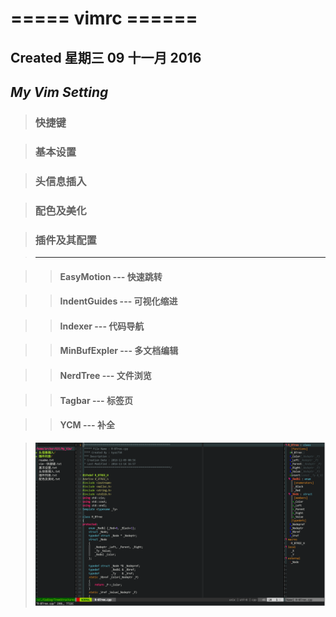 # ===== vimrc ======

## Created 星期三 09 十一月 2016

## _My Vim Setting_

> ### 快捷键

> ### 基本设置

> ### 头信息插入

> ### 配色及美化

> ### 插件及其配置

> --------------------------------------------------------------------------------

> > #### EasyMotion --- 快速跳转

> > #### IndentGuides --- 可视化缩进

> > #### Indexer --- 代码导航

> > #### MinBufExpler --- 多文档编辑

> > #### NerdTree --- 文件浏览

> > #### Tagbar --- 标签页

> > #### YCM --- 补全

> ![Alt text](images/vimrc.png)
